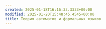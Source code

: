 ```yaml
---
created: 2025-01-18T16:16:33.3333+00:00
modified: 2025-01-20T15:48:45.4545+00:00
title: Теория автоматов и формальных языков
---
```

